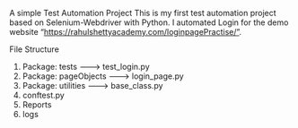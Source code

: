 A simple Test Automation Project
This is my first test automation project based on Selenium-Webdriver with Python. I automated Login for the demo website “https://rahulshettyacademy.com/loginpagePractise/”.

File Structure

1.	Package: tests ---> test_login.py
2.	Package: pageObjects ---> login_page.py
3.	Package: utilities ---> base_class.py 
4.	conftest.py
5.	Reports
6.	logs

